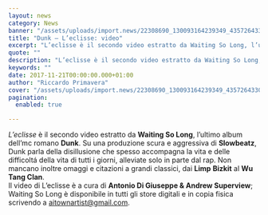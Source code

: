```yaml
---
layout: news
category: News
banner: "/assets/uploads/import.news/22308690_130093164239349_4357264330237668986_n.jpg"
title: "Dunk – L’eclisse: video"
excerpt: "L’eclisse è il secondo video estratto da Waiting So Long, l’ultimo album dell’mc romano Dunk. Su una produzione scura e aggressiva di Slowbeatz, Dunk parla della disillusione che spesso accompagna la vita e delle difficoltá della vita di tutti i giorni, alleviate solo in parte dal rap. Non mancano inoltre omaggi e citazioni a grandi [&hellip"
quote: ""
description: "L’eclisse è il secondo video estratto da Waiting So Long, l’ultimo album dell’mc romano Dunk. Su una produzione scura e aggressiva di Slowbeatz, Dunk parla della disillusione che spesso accompagna la vita e delle difficoltá della vita di tutti i giorni, alleviate solo in parte dal rap. Non mancano inoltre omaggi e citazioni a grandi [&hellip"
keywords: ""
date: 2017-11-21T00:00:00.000+01:00
author: "Riccardo Primavera"
cover: "/assets/uploads/import.news/22308690_130093164239349_4357264330237668986_n.jpg"
pagination:
  enabled: true

---
```


_L’eclisse_ è il secondo video estratto da **Waiting So Long**, l’ultimo album dell’mc romano **Dunk**. Su una produzione scura e aggressiva di **Slowbeatz**, Dunk parla della disillusione che spesso accompagna la vita e delle difficoltá della vita di tutti i giorni, alleviate solo in parte dal rap. Non mancano inoltre omaggi e citazioni a grandi classici, dai **Limp** **Bizkit** al **Wu Tang Clan**.  
Il video di L’eclisse è a cura di **Antonio Di Giuseppe & Andrew Superview**; Waiting So Long è disponibile in tutti gli store digitali e in copia fisica scrivendo a aitownartist@gmail.com.